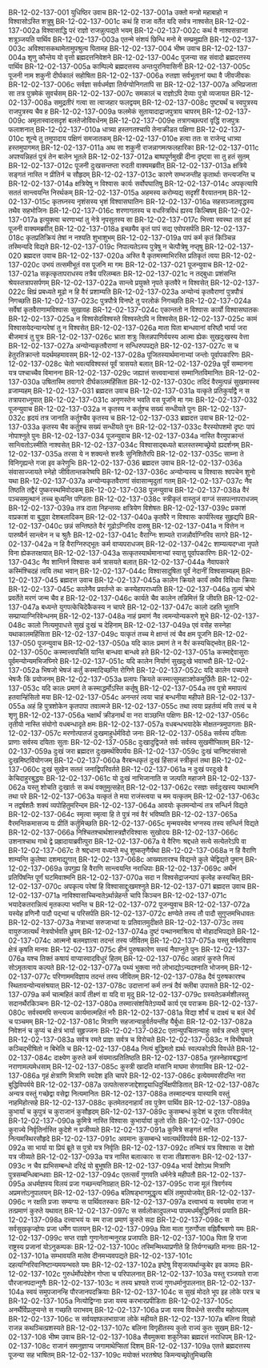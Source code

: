BR-12-02-137-001  युधिष्ठिर उवाच
BR-12-02-137-001a उक्तो मन्त्रो महाबाहो न विश्वासोऽस्ति शत्रुषु
BR-12-02-137-001c कथं हि राजा वर्तेत यदि सर्वत्र नाश्वसेत्
BR-12-02-137-002a विश्वासाद्धि परं राज्ञो राजन्नुत्पद्यते भयम्
BR-12-02-137-002c कथं वै नाश्वसन्राजा शत्रूञ्जयति पार्थिव
BR-12-02-137-003a एतन्मे संशयं छिन्धि मनो मे सम्प्रमुह्यति
BR-12-02-137-003c अविश्वासकथामेतामुपश्रुत्य पितामह
BR-12-02-137-004  भीष्म उवाच
BR-12-02-137-004a शृणु कौन्तेय यो वृत्तो ब्रह्मदत्तनिवेशने
BR-12-02-137-004c पूजन्या सह संवादो ब्रह्मदत्तस्य पार्थिव
BR-12-02-137-005a काम्पिल्ये ब्रह्मदत्तस्य अन्तःपुरनिवासिनी
BR-12-02-137-005c पूजनी नाम शकुनी दीर्घकालं सहोषिता
BR-12-02-137-006a रुतज्ञा सर्वभूतानां यथा वै जीवजीवकः
BR-12-02-137-006c सर्वज्ञा सर्वधर्मज्ञा तिर्यग्योनिगतापि सा
BR-12-02-137-007a अभिप्रजाता सा तत्र पुत्रमेकं सुवर्चसम्
BR-12-02-137-007c समकालं च राज्ञोऽपि देव्याः पुत्रो व्यजायत
BR-12-02-137-008a समुद्रतीरं गत्वा सा त्वाजहार फलद्वयम्
BR-12-02-137-008c पुष्ट्यर्थं च स्वपुत्रस्य राजपुत्रस्य चैव ह
BR-12-02-137-009a फलमेकं सुतायादाद्राजपुत्राय चापरम्
BR-12-02-137-009c अमृतास्वादसदृशं बलतेजोविवर्धनम्
BR-12-02-137-009e तत्रागच्छत्परां वृद्धिं राजपुत्रः फलाशनात्
BR-12-02-137-010a धात्र्या हस्तगतश्चापि तेनाक्रीडत पक्षिणा
BR-12-02-137-010c शून्ये तु तमुपादाय पक्षिणं समजातकम्
BR-12-02-137-010e हत्वा ततः स राजेन्द्र धात्र्या हस्तमुपागमत्
BR-12-02-137-011a अथ सा शकुनी राजन्नागमत्फलहारिका
BR-12-02-137-011c अपश्यन्निहतं पुत्रं तेन बालेन भूतले
BR-12-02-137-012a बाष्पपूर्णमुखी दीना दृष्ट्वा सा तु हतं सुतम्
BR-12-02-137-012c पूजनी दुःखसन्तप्ता रुदती वाक्यमब्रवीत्
BR-12-02-137-013a क्षत्रिये सङ्गतं नास्ति न प्रीतिर्न च सौहृदम्
BR-12-02-137-013c कारणे सम्भजन्तीह कृतार्थाः सन्त्यजन्ति च
BR-12-02-137-014a क्षत्रियेषु न विश्वासः कार्यः सर्वोपघातिषु
BR-12-02-137-014c अपकृत्यापि सततं सान्त्वयन्ति निरर्थकम्
BR-12-02-137-015a अहमस्य करोम्यद्य सदृशीं वैरयातनाम्
BR-12-02-137-015c कृतघ्नस्य नृशंसस्य भृशं विश्वासघातिनः
BR-12-02-137-016a सहसञ्जातवृद्धस्य तथैव सहभोजिनः
BR-12-02-137-016c शरणागतस्य च वधस्त्रिविधं ह्यस्य किल्बिषम्
BR-12-02-137-017a इत्युक्त्वा चरणाभ्यां तु नेत्रे नृपसुतस्य सा
BR-12-02-137-017c भित्त्वा स्वस्था तत इदं पूजनी वाक्यमब्रवीत्
BR-12-02-137-018a इच्छयैव कृतं पापं सद्य एवोपसर्पति
BR-12-02-137-018c कृतप्रतिक्रियं तेषां न नश्यति शुभाशुभम्
BR-12-02-137-019a पापं कर्म कृतं किञ्चिन्न तस्मिन्यदि विद्यते
BR-12-02-137-019c निपात्यतेऽस्य पुत्रेषु न चेत्पौत्रेषु नप्तृषु
BR-12-02-137-020  ब्रह्मदत्त उवाच
BR-12-02-137-020a अस्ति वै कृतमस्माभिरस्ति प्रतिकृतं त्वया
BR-12-02-137-020c उभयं तत्समीभूतं वस पूजनि मा गमः
BR-12-02-137-021  पूजन्युवाच
BR-12-02-137-021a सकृत्कृतापराधस्य तत्रैव परिलम्बतः
BR-12-02-137-021c न तद्बुधाः प्रशंसन्ति श्रेयस्तत्रापसर्पणम्
BR-12-02-137-022a सान्त्वे प्रयुक्ते नृपते कृतवैरे न विश्वसेत्
BR-12-02-137-022c क्षिप्रं प्रबध्यते मूढो न हि वैरं प्रशाम्यति
BR-12-02-137-023a अन्योन्यं कृतवैराणां पुत्रपौत्रं निगच्छति
BR-12-02-137-023c पुत्रपौत्रे विनष्टे तु परलोकं निगच्छति
BR-12-02-137-024a सर्वेषां कृतवैराणामविश्वासः सुखावहः
BR-12-02-137-024c एकान्ततो न विश्वासः कार्यो विश्वासघातकः
BR-12-02-137-025a न विश्वसेदविश्वस्ते विश्वस्तेऽपि न विश्वसेत्
BR-12-02-137-025c कामं विश्वासयेदन्यान्परेषां तु न विश्वसेत्
BR-12-02-137-026a माता पिता बान्धवानां वरिष्ठौ भार्या जरा बीजमात्रं तु पुत्रः
BR-12-02-137-026c भ्राता शत्रुः क्लिन्नपाणिर्वयस्य आत्मा ह्येकः सुखदुःखस्य वेत्ता
BR-12-02-137-027a अन्योन्यकृतवैराणां न सन्धिरुपपद्यते
BR-12-02-137-027c स च हेतुरतिक्रान्तो यदर्थमहमावसम्
BR-12-02-137-028a पूजितस्यार्थमानाभ्यां जन्तोः पूर्वापकारिणः
BR-12-02-137-028c चेतो भवत्यविश्वस्तं पूर्वं त्रासयते बलात्
BR-12-02-137-029a पूर्वं सम्मानना यत्र पश्चाच्चैव विमानना
BR-12-02-137-029c जह्यात्तं सत्त्ववान्वासं सम्मानितविमानितः
BR-12-02-137-030a उषितास्मि तवागारे दीर्घकालमहिंसिता
BR-12-02-137-030c तदिदं वैरमुत्पन्नं सुखमास्स्व व्रजाम्यहम्
BR-12-02-137-031  ब्रह्मदत्त उवाच
BR-12-02-137-031a यत्कृते प्रतिकुर्याद्वै न स तत्रापराध्नुयात्
BR-12-02-137-031c अनृणस्तेन भवति वस पूजनि मा गमः
BR-12-02-137-032  पूजन्युवाच
BR-12-02-137-032a न कृतस्य न कर्तुश्च सख्यं सन्धीयते पुनः
BR-12-02-137-032c हृदयं तत्र जानाति कर्तुश्चैव कृतस्य च
BR-12-02-137-033  ब्रह्मदत्त उवाच
BR-12-02-137-033a कृतस्य चैव कर्तुश्च सख्यं सन्धीयते पुनः
BR-12-02-137-033c वैरस्योपशमो दृष्टः पापं नोपाश्नुते पुनः
BR-12-02-137-034  पूजन्युवाच
BR-12-02-137-034a नास्ति वैरमुपक्रान्तं सान्त्वितोऽस्मीति नाश्वसेत्
BR-12-02-137-034c विश्वासाद्बध्यते बालस्तस्माच्छ्रेयो ह्यदर्शनम्
BR-12-02-137-035a तरसा ये न शक्यन्ते शस्त्रैः सुनिशितैरपि
BR-12-02-137-035c साम्ना ते विनिगृह्यन्ते गजा इव करेणुभिः
BR-12-02-137-036  ब्रह्मदत्त उवाच
BR-12-02-137-036a संवासाज्जायते स्नेहो जीवितान्तकरेष्वपि
BR-12-02-137-036c अन्योन्यस्य च विश्वासः श्वपचेन शुनो यथा
BR-12-02-137-037a अन्योन्यकृतवैराणां संवासान्मृदुतां गतम्
BR-12-02-137-037c नैव तिष्ठति तद्वैरं पुष्करस्थमिवोदकम्
BR-12-02-137-038  पूजन्युवाच
BR-12-02-137-038a वैरं पञ्चसमुत्थानं तच्च बुध्यन्ति पण्डिताः
BR-12-02-137-038c स्त्रीकृतं वास्तुजं वाग्जं ससपत्नापराधजम्
BR-12-02-137-039a तत्र दाता निहन्तव्यः क्षत्रियेण विशेषतः
BR-12-02-137-039c प्रकाशं वाप्रकाशं वा बुद्ध्वा देशबलादिकम्
BR-12-02-137-040a कृतवैरे न विश्वासः कार्यस्त्विह सुहृद्यपि
BR-12-02-137-040c छन्नं सन्तिष्ठते वैरं गूढोऽग्निरिव दारुषु
BR-12-02-137-041a न वित्तेन न पारुष्यैर्न सान्त्वेन न च श्रुतैः
BR-12-02-137-041c वैराग्निः शाम्यते राजन्नौर्वाग्निरिव सागरे
BR-12-02-137-042a न हि वैराग्निरुद्भूतः कर्म वाप्यपराधजम्
BR-12-02-137-042c शाम्यत्यदग्ध्वा नृपते विना ह्येकतरक्षयात्
BR-12-02-137-043a सत्कृतस्यार्थमानाभ्यां स्यात्तु पूर्वापकारिणः
BR-12-02-137-043c नैव शान्तिर्न विश्वासः कर्म त्रासयते बलात्
BR-12-02-137-044a नैवापकारे कस्मिंश्चिदहं त्वयि तथा भवान्
BR-12-02-137-044c विश्वासादुषिता पूर्वं नेदानीं विश्वसाम्यहम्
BR-12-02-137-045  ब्रह्मदत्त उवाच
BR-12-02-137-045a कालेन क्रियते कार्यं तथैव विविधाः क्रियाः
BR-12-02-137-045c कालेनैव प्रवर्तन्ते कः कस्येहापराध्यति
BR-12-02-137-046a तुल्यं चोभे प्रवर्तेते मरणं जन्म चैव ह
BR-12-02-137-046c कार्यते चैव कालेन तन्निमित्तं हि जीवति
BR-12-02-137-047a बध्यन्ते युगपत्केचिदेकैकस्य न चापरे
BR-12-02-137-047c कालो दहति भूतानि सम्प्राप्याग्निरिवेन्धनम्
BR-12-02-137-048a नाहं प्रमाणं नैव त्वमन्योन्यकरणे शुभे
BR-12-02-137-048c कालो नित्यमुपाधत्ते सुखं दुःखं च देहिनाम्
BR-12-02-137-049a एवं वसेह सस्नेहा यथाकालमहिंसिता
BR-12-02-137-049c यत्कृतं तच्च मे क्षान्तं त्वं चैव क्षम पूजनि
BR-12-02-137-050  पूजन्युवाच
BR-12-02-137-050a यदि कालः प्रमाणं ते न वैरं कस्यचिद्भवेत्
BR-12-02-137-050c कस्मात्त्वपचितिं यान्ति बान्धवा बान्धवे हते
BR-12-02-137-051a कस्माद्देवासुराः पूर्वमन्योन्यमभिजघ्निरे
BR-12-02-137-051c यदि कालेन निर्याणं सुखदुःखे भवाभवौ
BR-12-02-137-052a भिषजो भेषजं कर्तुं कस्मादिच्छन्ति रोगिणे
BR-12-02-137-052c यदि कालेन पच्यन्ते भेषजैः किं प्रयोजनम्
BR-12-02-137-053a प्रलापः क्रियते कस्मात्सुमहाञ्शोकमूर्छितैः
BR-12-02-137-053c यदि कालः प्रमाणं ते कस्माद्धर्मोऽस्ति कर्तृषु
BR-12-02-137-054a तव पुत्रो ममापत्यं हतवान्हिंसितो मया
BR-12-02-137-054c अनन्तरं त्वया चाहं बन्धनीया महीपते
BR-12-02-137-055a अहं हि पुत्रशोकेन कृतपापा तवात्मजे
BR-12-02-137-055c तथा त्वया प्रहर्तव्यं मयि तत्त्वं च मे शृणु
BR-12-02-137-056a भक्षार्थं क्रीडनार्थं वा नरा वाञ्छन्ति पक्षिणः
BR-12-02-137-056c तृतीयो नास्ति संयोगो वधबन्धादृते क्षमः
BR-12-02-137-057a वधबन्धभयादेके मोक्षतन्त्रमुपागताः
BR-12-02-137-057c मरणोत्पातजं दुःखमाहुर्धर्मविदो जनाः
BR-12-02-137-058a सर्वस्य दयिताः प्राणाः सर्वस्य दयिताः सुताः
BR-12-02-137-058c दुःखादुद्विजते सर्वः सर्वस्य सुखमीप्सितम्
BR-12-02-137-059a दुःखं जरा ब्रह्मदत्त दुःखमर्थविपर्ययः
BR-12-02-137-059c दुःखं चानिष्टसंवासो दुःखमिष्टवियोगजम्
BR-12-02-137-060a वैरबन्धकृतं दुःखं हिंसाजं स्त्रीकृतं तथा
BR-12-02-137-060c दुःखं सुखेन सततं जनाद्विपरिवर्तते
BR-12-02-137-061a न दुःखं परदुःखे वै केचिदाहुरबुद्धयः
BR-12-02-137-061c यो दुःखं नाभिजानाति स जल्पति महाजने
BR-12-02-137-062a यस्तु शोचति दुःखार्तः स कथं वक्तुमुत्सहेत्
BR-12-02-137-062c रसज्ञः सर्वदुःखस्य यथात्मनि तथा परे
BR-12-02-137-063a यत्कृतं ते मया राजंस्त्वया च मम यत्कृतम्
BR-12-02-137-063c न तद्वर्षशतैः शक्यं व्यपोहितुमरिन्दम
BR-12-02-137-064a आवयोः कृतमन्योन्यं तत्र सन्धिर्न विद्यते
BR-12-02-137-064c स्मृत्वा स्मृत्वा हि ते पुत्रं नवं वैरं भविष्यति
BR-12-02-137-065a वैरमन्तिकमासज्य यः प्रीतिं कर्तुमिच्छति
BR-12-02-137-065c मृन्मयस्येव भग्नस्य तस्य सन्धिर्न विद्यते
BR-12-02-137-066a निश्चितश्चार्थशास्त्रज्ञैरविश्वासः सुखोदयः
BR-12-02-137-066c उशनाश्चाथ गाथे द्वे प्रह्रादायाब्रवीत्पुरा
BR-12-02-137-067a ये वैरिणः श्रद्दधते सत्ये सत्येतरेऽपि वा
BR-12-02-137-067c ते श्रद्दधाना वध्यन्ते मधु शुष्कतृणैर्यथा
BR-12-02-137-068a न हि वैराणि शाम्यन्ति कुलेष्वा दशमाद्युगात्
BR-12-02-137-068c आख्यातारश्च विद्यन्ते कुले चेद्विद्यते पुमान्
BR-12-02-137-069a उपगुह्य हि वैराणि सान्त्वयन्ति नराधिपाः
BR-12-02-137-069c अथैनं प्रतिपिंषन्ति पूर्णं घटमिवाश्मनि
BR-12-02-137-070a सदा न विश्वसेद्राजन्पापं कृत्वेह कस्यचित्
BR-12-02-137-070c अपकृत्य परेषां हि विश्वासाद्दुःखमश्नुते
BR-12-02-137-071  ब्रह्मदत्त उवाच
BR-12-02-137-071a नाविश्वासाच्चिन्वतेऽर्थान्नेहन्ते चापि किञ्चन
BR-12-02-137-071c भयादेकतरान्नित्यं मृतकल्पा भवन्ति च
BR-12-02-137-072  पूजन्युवाच
BR-12-02-137-072a यस्येह व्रणिनौ पादौ पद्भ्यां च परिसर्पति
BR-12-02-137-072c क्षण्येते तस्य तौ पादौ सुगुप्तमभिधावतः
BR-12-02-137-073a नेत्राभ्यां सरुजाभ्यां यः प्रतिवातमुदीक्षते
BR-12-02-137-073c तस्य वायुरुजात्यर्थं नेत्रयोर्भवति ध्रुवम्
BR-12-02-137-074a दुष्टं पन्थानमाश्रित्य यो मोहादभिपद्यते
BR-12-02-137-074c आत्मनो बलमज्ञात्वा तदन्तं तस्य जीवितम्
BR-12-02-137-075a यस्तु वर्षमविज्ञाय क्षेत्रं कृषति मानवः
BR-12-02-137-075c हीनं पुरुषकारेण सस्यं नैवाप्नुते पुनः
BR-12-02-137-076a यश्च तिक्तं कषायं वाप्यास्वादविधुरं हितम्
BR-12-02-137-076c आहारं कुरुते नित्यं सोऽमृतत्वाय कल्पते
BR-12-02-137-077a पथ्यं भुक्त्वा नरो लोभाद्योऽन्यदश्नाति भोजनम्
BR-12-02-137-077c परिणाममविज्ञाय तदन्तं तस्य जीवितम्
BR-12-02-137-078a दैवं पुरुषकारश्च स्थितावन्योन्यसंश्रयात्
BR-12-02-137-078c उदात्तानां कर्म तन्त्रं दैवं क्लीबा उपासते
BR-12-02-137-079a कर्म चात्महितं कार्यं तीक्ष्णं वा यदि वा मृदु
BR-12-02-137-079c ग्रस्यतेऽकर्मशीलस्तु सदानर्थैरकिञ्चनः
BR-12-02-137-080a तस्मात्संशयितेऽप्यर्थे कार्य एव पराक्रमः
BR-12-02-137-080c सर्वस्वमपि सन्त्यज्य कार्यमात्महितं नरैः
BR-12-02-137-081a विद्या शौर्यं च दाक्ष्यं च बलं धैर्यं च पञ्चमम्
BR-12-02-137-081c मित्राणि सहजान्याहुर्वर्तयन्तीह यैर्बुधाः
BR-12-02-137-082a निवेशनं च कुप्यं च क्षेत्रं भार्या सुहृज्जनः
BR-12-02-137-082c एतान्युपचितान्याहुः सर्वत्र लभते पुमान्
BR-12-02-137-083a सर्वत्र रमते प्राज्ञः सर्वत्र च विरोचते
BR-12-02-137-083c न विभीषयते कञ्चिद्भीषितो न बिभेति च
BR-12-02-137-084a नित्यं बुद्धिमतो ह्यर्थः स्वल्पकोऽपि विवर्धते
BR-12-02-137-084c दाक्ष्येण कुरुते कर्म संयमात्प्रतितिष्ठति
BR-12-02-137-085a गृहस्नेहावबद्धानां नराणामल्पमेधसाम्
BR-12-02-137-085c कुस्त्री खादति मांसानि माघमा सेगवामिव
BR-12-02-137-086a गृहं क्षेत्राणि मित्राणि स्वदेश इति चापरे
BR-12-02-137-086c इत्येवमवसीदन्ति नरा बुद्धिविपर्यये
BR-12-02-137-087a उत्पतेत्सरुजाद्देशाद्व्याधिदुर्भिक्षपीडितात्
BR-12-02-137-087c अन्यत्र वस्तुं गच्छेद्वा वसेद्वा नित्यमानितः
BR-12-02-137-088a तस्मादन्यत्र यास्यामि वस्तुं नाहमिहोत्सहे
BR-12-02-137-088c कृतमेतदनाहार्यं तव पुत्रेण पार्थिव
BR-12-02-137-089a कुभार्यां च कुपुत्रं च कुराजानं कुसौहृदम्
BR-12-02-137-089c कुसम्बन्धं कुदेशं च दूरतः परिवर्जयेत्
BR-12-02-137-090a कुमित्रे नास्ति विश्वासः कुभार्यायां कुतो रतिः
BR-12-02-137-090c कुराज्ये निर्वृतिर्नास्ति कुदेशे न प्रजीव्यते
BR-12-02-137-091a कुमित्रे सङ्गतं नास्ति नित्यमस्थिरसौहृदे
BR-12-02-137-091c अवमानः कुसम्बन्धे भवत्यर्थविपर्यये
BR-12-02-137-092a सा भार्या या प्रियं ब्रूते स पुत्रो यत्र निर्वृतिः
BR-12-02-137-092c तन्मित्रं यत्र विश्वासः स देशो यत्र जीव्यते
BR-12-02-137-093a यत्र नास्ति बलात्कारः स राजा तीव्रशासनः
BR-12-02-137-093c न चैव ह्यभिसम्बन्धो दरिद्रं यो बुभूषति
BR-12-02-137-094a भार्या देशोऽथ मित्राणि पुत्रसम्बन्धिबान्धवाः
BR-12-02-137-094c एतत्सर्वं गुणवति धर्मनेत्रे महीपतौ
BR-12-02-137-095a अधर्मज्ञस्य विलयं प्रजा गच्छन्त्यनिग्रहात्
BR-12-02-137-095c राजा मूलं त्रिवर्गस्य अप्रमत्तोऽनुपालयन्
BR-12-02-137-096a बलिषड्भागमुद्धृत्य बलिं तमुपयोजयेत्
BR-12-02-137-096c न रक्षति प्रजाः सम्यग्यः स पार्थिवतस्करः
BR-12-02-137-097a दत्त्वाभयं यः स्वयमेव राजा न तत्प्रमाणं कुरुते यथावत्
BR-12-02-137-097c स सर्वलोकादुपलभ्य पापमधर्मबुद्धिर्निरयं प्रयाति
BR-12-02-137-098a दत्त्वाभयं यः स्म राजा प्रमाणं कुरुते सदा
BR-12-02-137-098c स सर्वसुखकृज्ज्ञेयः प्रजा धर्मेण पालयन्
BR-12-02-137-099a पिता माता गुरुर्गोप्ता वह्निर्वैश्रवणो यमः
BR-12-02-137-099c सप्त राज्ञो गुणानेतान्मनुराह प्रजापतिः
BR-12-02-137-100a पिता हि राजा राष्ट्रस्य प्रजानां योऽनुकम्पकः
BR-12-02-137-100c तस्मिन्मिथ्याप्रणीते हि तिर्यग्गच्छति मानवः
BR-12-02-137-101a सम्भावयति मातेव दीनमभ्यवपद्यते
BR-12-02-137-101c दहत्यग्निरिवानिष्टान्यमयन्भवते यमः
BR-12-02-137-102a इष्टेषु विसृजत्यर्थान्कुबेर इव कामदः
BR-12-02-137-102c गुरुर्धर्मोपदेशेन गोप्ता च परिपालनात्
BR-12-02-137-103a यस्तु रञ्जयते राजा पौरजानपदान्गुणैः
BR-12-02-137-103c न तस्य भ्रश्यते राज्यं गुणधर्मानुपालनात्
BR-12-02-137-104a स्वयं समुपजानन्हि पौरजानपदक्रियाः
BR-12-02-137-104c स सुखं मोदते भूप इह लोके परत्र च
BR-12-02-137-105a नित्योद्विग्नाः प्रजा यस्य करभारप्रपीडिताः
BR-12-02-137-105c अनर्थैर्विप्रलुप्यन्ते स गच्छति पराभवम्
BR-12-02-137-106a प्रजा यस्य विवर्धन्ते सरसीव महोत्पलम्
BR-12-02-137-106c स सर्वयज्ञफलभाग्राजा लोके महीयते
BR-12-02-137-107a बलिना विग्रहो राजन्न कथञ्चित्प्रशस्यते
BR-12-02-137-107c बलिना विगृहीतस्य कुतो राज्यं कुतः सुखम्
BR-12-02-137-108  भीष्म उवाच
BR-12-02-137-108a सैवमुक्त्वा शकुनिका ब्रह्मदत्तं नराधिपम्
BR-12-02-137-108c राजानं समनुज्ञाप्य जगामाथेप्सितां दिशम्
BR-12-02-137-109a एतत्ते ब्रह्मदत्तस्य पूजन्या सह भाषितम्
BR-12-02-137-109c मयोक्तं भरतश्रेष्ठ किमन्यच्छ्रोतुमिच्छसि

